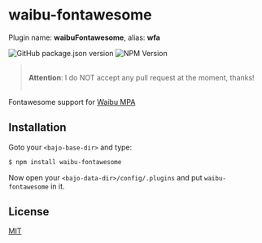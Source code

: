 # waibu-fontawesome

Plugin name: **waibuFontawesome**, alias: **wfa**

![GitHub package.json version](https://img.shields.io/github/package-json/v/ardhi/waibu-fontawesome) ![NPM Version](https://img.shields.io/npm/v/waibu-fontawesome)

> <br />**Attention**: I do NOT accept any pull request at the moment, thanks!<br /><br />

Fontawesome support for [Waibu MPA](https://github.com/ardhi/waibu-mpa)

## Installation

Goto your ```<bajo-base-dir>``` and type:

```bash
$ npm install waibu-fontawesome
```

Now open your ```<bajo-data-dir>/config/.plugins``` and put ```waibu-fontawesome``` in it.

## License

[MIT](LICENSE)